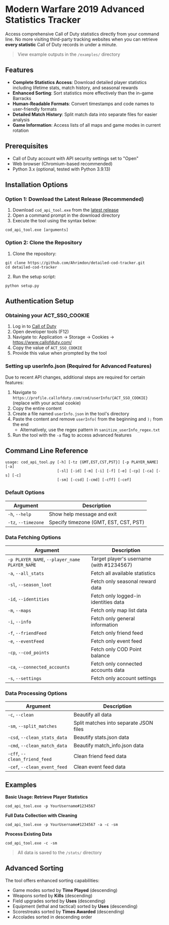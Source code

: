 # Modern Warfare 2019 Advanced Statistics Tracker

Access comprehensive Call of Duty statistics directly from your command line. No more visiting third-party tracking websites when you can retrieve **every statistic** Call of Duty records in under a minute.

> View example outputs in the `/examples/` directory

## Features

- **Complete Statistics Access**: Download detailed player statistics including lifetime stats, match history, and seasonal rewards
- **Enhanced Sorting**: Sort statistics more effectively than the in-game Barracks
- **Human-Readable Formats**: Convert timestamps and code names to user-friendly formats
- **Detailed Match History**: Split match data into separate files for easier analysis
- **Game Information**: Access lists of all maps and game modes in current rotation

## Prerequisites

- Call of Duty account with API security settings set to "Open"
- Web browser (Chromium-based recommended)
- Python 3.x (optional, tested with Python 3.9.13)

## Installation Options

### Option 1: Download the Latest Release (Recommended)

1. Download `cod_api_tool.exe` from the [latest release](https://github.com/Ahrimdon/detailed-cod-tracker/releases/latest)
2. Open a command prompt in the download directory
3. Execute the tool using the syntax below:

```
cod_api_tool.exe [arguments]
```

### Option 2: Clone the Repository

1. Clone the repository:
```
git clone https://github.com/Ahrimdon/detailed-cod-tracker.git
cd detailed-cod-tracker
```

2. Run the setup script:
```
python setup.py
```

## Authentication Setup

### Obtaining your ACT_SSO_COOKIE

1. Log in to [Call of Duty](https://www.callofduty.com)
2. Open developer tools (F12)
3. Navigate to: Application → Storage → Cookies → https://www.callofduty.com/
4. Copy the value of `ACT_SSO_COOKIE`
5. Provide this value when prompted by the tool

### Setting up userInfo.json (Required for Advanced Features)

Due to recent API changes, additional steps are required for certain features:

1. Navigate to `https://profile.callofduty.com/cod/userInfo/{ACT_SSO_COOKIE}` (replace with your actual cookie)
2. Copy the entire content
3. Create a file named `userInfo.json` in the tool's directory
4. Paste the content and remove `userInfo(` from the beginning and `);` from the end
   - Alternatively, use the regex pattern in `sanitize_userInfo_regex.txt`
5. Run the tool with the `-a` flag to access advanced features

## Command Line Reference

```
usage: cod_api_tool.py [-h] [-tz {GMT,EST,CST,PST}] [-p PLAYER_NAME] [-a]
                       [-sl] [-id] [-m] [-i] [-f] [-e] [-cp] [-ca] [-s] [-c]
                       [-sm] [-csd] [-cmd] [-cff] [-cef]
```

### Default Options
| Argument | Description |
|----------|-------------|
| `-h`, `--help` | Show help message and exit |
| `-tz`, `--timezone` | Specify timezone (GMT, EST, CST, PST) |

### Data Fetching Options
| Argument | Description |
|----------|-------------|
| `-p PLAYER_NAME`, `--player_name PLAYER_NAME` | Target player's username (with #1234567) |
| `-a`, `--all_stats` | Fetch all available statistics |
| `-sl`, `--season_loot` | Fetch only seasonal reward data |
| `-id`, `--identities` | Fetch only logged-in identities data |
| `-m`, `--maps` | Fetch only map list data |
| `-i`, `--info` | Fetch only general information |
| `-f`, `--friendFeed` | Fetch only friend feed |
| `-e`, `--eventFeed` | Fetch only event feed |
| `-cp`, `--cod_points` | Fetch only COD Point balance |
| `-ca`, `--connected_accounts` | Fetch only connected accounts data |
| `-s`, `--settings` | Fetch only account settings |

### Data Processing Options
| Argument | Description |
|----------|-------------|
| `-c`, `--clean` | Beautify all data |
| `-sm`, `--split_matches` | Split matches into separate JSON files |
| `-csd`, `--clean_stats_data` | Beautify stats.json data |
| `-cmd`, `--clean_match_data` | Beautify match_info.json data |
| `-cff`, `--clean_friend_feed` | Clean friend feed data |
| `-cef`, `--clean_event_feed` | Clean event feed data |

## Examples

**Basic Usage: Retrieve Player Statistics**
```
cod_api_tool.exe -p YourUsername#1234567
```

**Full Data Collection with Cleaning**
```
cod_api_tool.exe -p YourUsername#1234567 -a -c -sm
```

**Process Existing Data**
```
cod_api_tool.exe -c -sm
```

> All data is saved to the `/stats/` directory

## Advanced Sorting

The tool offers enhanced sorting capabilities:

- Game modes sorted by **Time Played** (descending)
- Weapons sorted by **Kills** (descending)
- Field upgrades sorted by **Uses** (descending)
- Equipment (lethal and tactical) sorted by **Uses** (descending)
- Scorestreaks sorted by **Times Awarded** (descending)
- Accolades sorted in descending order